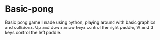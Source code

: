 # Basic-pong
Basic pong game I made using python, playing around with basic graphics and collisions. Up and down arrow keys
control the right paddle, W and S keys control the left paddle. 
